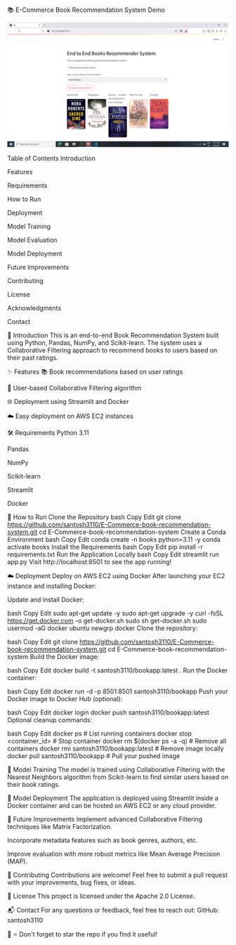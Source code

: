 📚 E-Commerce Book Recommendation System
Demo

![alt text](image.png)

Table of Contents
Introduction

Features

Requirements

How to Run

Deployment

Model Training

Model Evaluation

Model Deployment

Future Improvements

Contributing

License

Acknowledgments

Contact

🚀 Introduction
This is an end-to-end Book Recommendation System built using Python, Pandas, NumPy, and Scikit-learn. The system uses a Collaborative Filtering approach to recommend books to users based on their past ratings.

✨ Features
📚 Book recommendations based on user ratings

👥 User-based Collaborative Filtering algorithm

🌐 Deployment using Streamlit and Docker

☁️ Easy deployment on AWS EC2 instances

🛠️ Requirements
Python 3.11

Pandas

NumPy

Scikit-learn

Streamlit

Docker

🚀 How to Run
Clone the Repository
bash
Copy
Edit
git clone https://github.com/santosh3110/E-Commerce-book-recommendation-system.git
cd E-Commerce-book-recommendation-system
Create a Conda Environment
bash
Copy
Edit
conda create -n books python=3.11 -y
conda activate books
Install the Requirements
bash
Copy
Edit
pip install -r requirements.txt
Run the Application Locally
bash
Copy
Edit
streamlit run app.py
Visit http://localhost:8501 to see the app running!

☁️ Deployment
Deploy on AWS EC2 using Docker
After launching your EC2 instance and installing Docker:

Update and install Docker:

bash
Copy
Edit
sudo apt-get update -y
sudo apt-get upgrade -y
curl -fsSL https://get.docker.com -o get-docker.sh
sudo sh get-docker.sh
sudo usermod -aG docker ubuntu
newgrp docker
Clone the repository:

bash
Copy
Edit
git clone https://github.com/santosh3110/E-Commerce-book-recommendation-system.git
cd E-Commerce-book-recommendation-system
Build the Docker image:

bash
Copy
Edit
docker build -t santosh3110/bookapp:latest .
Run the Docker container:

bash
Copy
Edit
docker run -d -p 8501:8501 santosh3110/bookapp
Push your Docker image to Docker Hub (optional):

bash
Copy
Edit
docker login
docker push santosh3110/bookapp:latest
Optional cleanup commands:

bash
Copy
Edit
docker ps                # List running containers
docker stop <container_id>  # Stop container
docker rm $(docker ps -a -q)  # Remove all containers
docker rmi santosh3110/bookapp:latest  # Remove image locally
docker pull santosh3110/bookapp        # Pull your pushed image

🧠 Model Training
The model is trained using Collaborative Filtering with the Nearest Neighbors algorithm from Scikit-learn to find similar users based on their book ratings.

🚀 Model Deployment
The application is deployed using Streamlit inside a Docker container and can be hosted on AWS EC2 or any cloud provider.

🌟 Future Improvements
Implement advanced Collaborative Filtering techniques like Matrix Factorization.

Incorporate metadata features such as book genres, authors, etc.

Improve evaluation with more robust metrics like Mean Average Precision (MAP).

🤝 Contributing
Contributions are welcome!
Feel free to submit a pull request with your improvements, bug fixes, or ideas.

📜 License
This project is licensed under the Apache 2.0 License.

📬 Contact
For any questions or feedback, feel free to reach out:
GitHub: santosh3110

🎯
⭐ Don't forget to star the repo if you find it useful!

